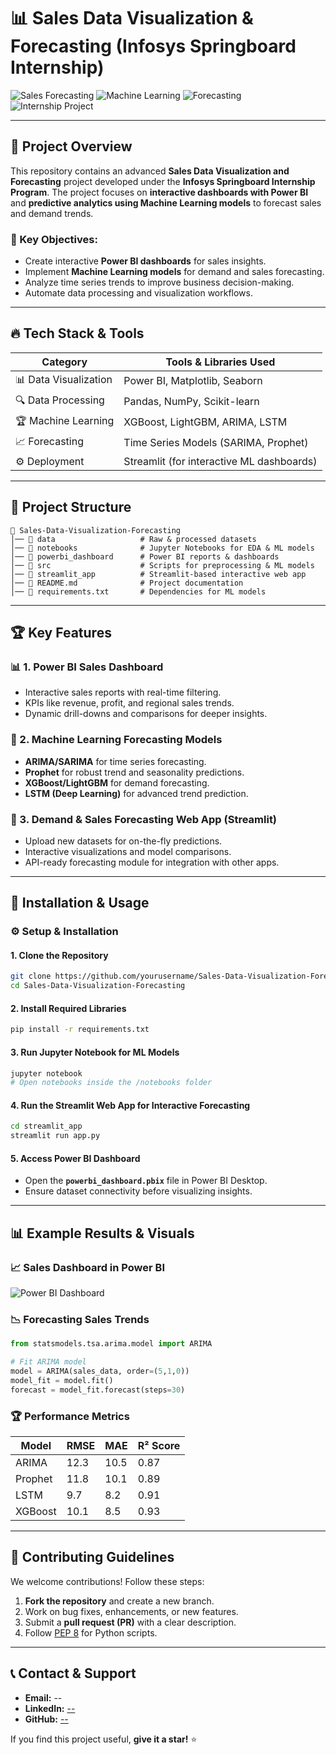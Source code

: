 # 📊 Sales Data Visualization & Forecasting (Infosys Springboard Internship)

![Sales Forecasting](https://img.shields.io/badge/Data%20Visualization-Power%20BI-blue)
![Machine Learning](https://img.shields.io/badge/Machine%20Learning-Scikit--Learn%20%7C%20XGBoost-orange)
![Forecasting](https://img.shields.io/badge/Time%20Series%20Forecasting-ARIMA%20%7C%20LSTM-red)
![Internship Project](https://img.shields.io/badge/Internship-Infosys%20Springboard-brightgreen)

---

## 📖 Project Overview
This repository contains an advanced **Sales Data Visualization and Forecasting** project developed under the **Infosys Springboard Internship Program**. The project focuses on **interactive dashboards with Power BI** and **predictive analytics using Machine Learning models** to forecast sales and demand trends.

### 🚀 Key Objectives:
- Create interactive **Power BI dashboards** for sales insights.
- Implement **Machine Learning models** for demand and sales forecasting.
- Analyze time series trends to improve business decision-making.
- Automate data processing and visualization workflows.

---

## 🔥 Tech Stack & Tools
| Category                 | Tools & Libraries Used              |
|--------------------------|-------------------------------------|
| 📊 Data Visualization    | Power BI, Matplotlib, Seaborn       |
| 🔍 Data Processing       | Pandas, NumPy, Scikit-learn         |
| 🏆 Machine Learning      | XGBoost, LightGBM, ARIMA, LSTM      |
| 📈 Forecasting           | Time Series Models (SARIMA, Prophet)|
| ⚙️ Deployment            | Streamlit (for interactive ML dashboards)|

---

## 📂 Project Structure

```
📁 Sales-Data-Visualization-Forecasting
│── 📂 data                   # Raw & processed datasets
│── 📂 notebooks              # Jupyter Notebooks for EDA & ML models
│── 📂 powerbi_dashboard      # Power BI reports & dashboards
│── 📂 src                    # Scripts for preprocessing & ML models
│── 📂 streamlit_app          # Streamlit-based interactive web app
│── 📄 README.md              # Project documentation
│── 📄 requirements.txt       # Dependencies for ML models
```

---

## 🏆 Key Features

### 📊 1. Power BI Sales Dashboard
- Interactive sales reports with real-time filtering.
- KPIs like revenue, profit, and regional sales trends.
- Dynamic drill-downs and comparisons for deeper insights.

### 🤖 2. Machine Learning Forecasting Models
- **ARIMA/SARIMA** for time series forecasting.
- **Prophet** for robust trend and seasonality predictions.
- **XGBoost/LightGBM** for demand forecasting.
- **LSTM (Deep Learning)** for advanced trend prediction.

### 🚀 3. Demand & Sales Forecasting Web App (Streamlit)
- Upload new datasets for on-the-fly predictions.
- Interactive visualizations and model comparisons.
- API-ready forecasting module for integration with other apps.

---

## 📌 Installation & Usage

### ⚙️ Setup & Installation

#### 1. Clone the Repository
```bash
git clone https://github.com/yourusername/Sales-Data-Visualization-Forecasting.git
cd Sales-Data-Visualization-Forecasting
```

#### 2. Install Required Libraries
```bash
pip install -r requirements.txt
```

#### 3. Run Jupyter Notebook for ML Models
```bash
jupyter notebook
# Open notebooks inside the /notebooks folder
```

#### 4. Run the Streamlit Web App for Interactive Forecasting
```bash
cd streamlit_app
streamlit run app.py
```

#### 5. Access Power BI Dashboard
- Open the **`powerbi_dashboard.pbix`** file in Power BI Desktop.
- Ensure dataset connectivity before visualizing insights.

---

## 📊 Example Results & Visuals

### 📈 Sales Dashboard in Power BI
![Power BI Dashboard](https://your-image-url.com/sales_dashboard.png)

### 📉 Forecasting Sales Trends
```python
from statsmodels.tsa.arima.model import ARIMA

# Fit ARIMA model
model = ARIMA(sales_data, order=(5,1,0))
model_fit = model.fit()
forecast = model_fit.forecast(steps=30)
```

### 🏆 Performance Metrics
| Model     | RMSE  | MAE   | R² Score |
|-----------|-------|-------|----------|
| ARIMA     | 12.3  | 10.5  | 0.87     |
| Prophet   | 11.8  | 10.1  | 0.89     |
| LSTM      | 9.7   | 8.2   | 0.91     |
| XGBoost   | 10.1  | 8.5   | 0.93     |

---

## 📌 Contributing Guidelines
We welcome contributions! Follow these steps:
1. **Fork the repository** and create a new branch.
2. Work on bug fixes, enhancements, or new features.
3. Submit a **pull request (PR)** with a clear description.
4. Follow [PEP 8](https://www.python.org/dev/peps/pep-0008/) for Python scripts.

---

## 📞 Contact & Support
- **Email:** --
- **LinkedIn:** [--](https://linkedin.com/in/yourprofile)
- **GitHub:** [--](https://github.com/yourusername)

If you find this project useful, **give it a star!** ⭐


